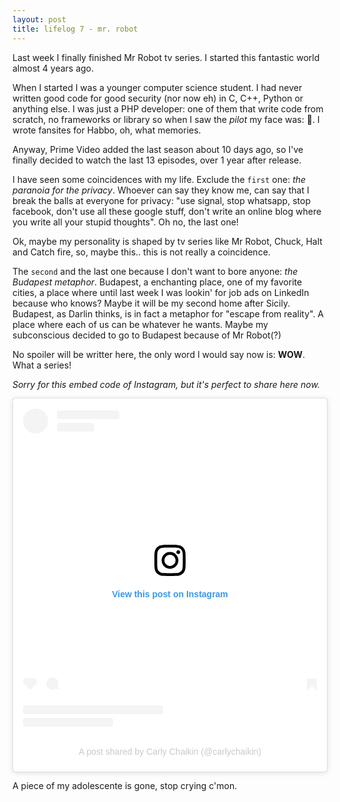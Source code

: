 ```yaml
---
layout: post
title: lifelog 7 - mr. robot
---
```


Last week I finally finished Mr Robot tv series. I started this fantastic world
almost 4 years ago.

When I started I was a younger computer science student. I had never written
good code for good security (nor now eh) in C, C++, Python or anything else. I was just
a PHP developer: one of them that write code from scratch, no frameworks or
library so when I saw the _pilot_ my face was: 🤩.
I wrote fansites for Habbo, oh, what memories.

Anyway, Prime Video added the last season about 10 days ago, so I've finally
decided to watch the last 13 episodes, over 1 year after release.

I have seen some coincidences with my life. Exclude the `first` one: _the paranoia for
the privacy_. Whoever can say they know me, can say that I break the balls at
everyone for privacy: "use signal, stop whatsapp, stop facebook, don't use all
these google stuff, don't write an online blog where you write all your stupid thoughts". Oh no, the last one!

Ok, maybe my personality is shaped by tv series like Mr Robot, Chuck, Halt and Catch fire,
so, maybe this.. this is not really a coincidence.

The `second` and the last one because I don't want to bore anyone: _the Budapest
metaphor_.
Budapest, a enchanting place, one of my favorite cities, a place where until last
week I was lookin' for job ads on LinkedIn because who knows? Maybe it will be my
second home after Sicily.
Budapest, as Darlin thinks, is in fact a metaphor for "escape from reality". A
place where each of us can be whatever he wants.
Maybe my subconscious decided to go to Budapest because of Mr Robot(?)

No spoiler will be writter here, the only word I would say now is: __WOW__. What a
series!

_Sorry for this embed code of Instagram, but it's perfect to share here now._
<blockquote class="instagram-media"
data-instgrm-permalink="https://www.instagram.com/p/CKXJtuFlWwF/?utm_source=ig_embed&amp;utm_campaign=loading"
data-instgrm-version="13" style=" background:#FFF; border:0; border-radius:3px;
box-shadow:0 0 1px 0 rgba(0,0,0,0.5),0 1px 10px 0 rgba(0,0,0,0.15); margin: 1px;
max-width:540px; min-width:326px; padding:0; width:99.375%;
width:-webkit-calc(100% - 2px); width:calc(100% - 2px);"><div
style="padding:16px;"> <a
href="https://www.instagram.com/p/CKXJtuFlWwF/?utm_source=ig_embed&amp;utm_campaign=loading"
style=" background:#FFFFFF; line-height:0; padding:0 0; text-align:center;
text-decoration:none; width:100%;" target="_blank"> <div style=" display: flex;
flex-direction: row; align-items: center;"> <div style="background-color:
#F4F4F4; border-radius: 50%; flex-grow: 0; height: 40px; margin-right: 14px;
width: 40px;"></div> <div style="display: flex; flex-direction: column;
flex-grow: 1; justify-content: center;"> <div style=" background-color: #F4F4F4;
border-radius: 4px; flex-grow: 0; height: 14px; margin-bottom: 6px; width:
100px;"></div> <div style=" background-color: #F4F4F4; border-radius: 4px;
flex-grow: 0; height: 14px; width: 60px;"></div></div></div><div style="padding:
19% 0;"></div> <div style="display:block; height:50px; margin:0 auto 12px;
width:50px;"><svg width="50px" height="50px" viewBox="0 0 60 60" version="1.1"
xmlns="https://www.w3.org/2000/svg"
xmlns:xlink="https://www.w3.org/1999/xlink"><g stroke="none" stroke-width="1"
fill="none" fill-rule="evenodd"><g transform="translate(-511.000000,
-20.000000)" fill="#000000"><g><path d="M556.869,30.41 C554.814,30.41
553.148,32.076 553.148,34.131 C553.148,36.186 554.814,37.852 556.869,37.852
C558.924,37.852 560.59,36.186 560.59,34.131 C560.59,32.076 558.924,30.41
556.869,30.41 M541,60.657 C535.114,60.657 530.342,55.887 530.342,50
C530.342,44.114 535.114,39.342 541,39.342 C546.887,39.342 551.658,44.114
551.658,50 C551.658,55.887 546.887,60.657 541,60.657 M541,33.886 C532.1,33.886
524.886,41.1 524.886,50 C524.886,58.899 532.1,66.113 541,66.113 C549.9,66.113
557.115,58.899 557.115,50 C557.115,41.1 549.9,33.886 541,33.886 M565.378,62.101
C565.244,65.022 564.756,66.606 564.346,67.663 C563.803,69.06 563.154,70.057
562.106,71.106 C561.058,72.155 560.06,72.803 558.662,73.347 C557.607,73.757
556.021,74.244 553.102,74.378 C549.944,74.521 548.997,74.552 541,74.552
C533.003,74.552 532.056,74.521 528.898,74.378 C525.979,74.244 524.393,73.757
523.338,73.347 C521.94,72.803 520.942,72.155 519.894,71.106 C518.846,70.057
518.197,69.06 517.654,67.663 C517.244,66.606 516.755,65.022 516.623,62.101
C516.479,58.943 516.448,57.996 516.448,50 C516.448,42.003 516.479,41.056
516.623,37.899 C516.755,34.978 517.244,33.391 517.654,32.338 C518.197,30.938
518.846,29.942 519.894,28.894 C520.942,27.846 521.94,27.196 523.338,26.654
C524.393,26.244 525.979,25.756 528.898,25.623 C532.057,25.479 533.004,25.448
541,25.448 C548.997,25.448 549.943,25.479 553.102,25.623 C556.021,25.756
557.607,26.244 558.662,26.654 C560.06,27.196 561.058,27.846 562.106,28.894
C563.154,29.942 563.803,30.938 564.346,32.338 C564.756,33.391 565.244,34.978
565.378,37.899 C565.522,41.056 565.552,42.003 565.552,50 C565.552,57.996
565.522,58.943 565.378,62.101 M570.82,37.631 C570.674,34.438 570.167,32.258
569.425,30.349 C568.659,28.377 567.633,26.702 565.965,25.035 C564.297,23.368
562.623,22.342 560.652,21.575 C558.743,20.834 556.562,20.326 553.369,20.18
C550.169,20.033 549.148,20 541,20 C532.853,20 531.831,20.033 528.631,20.18
C525.438,20.326 523.257,20.834 521.349,21.575 C519.376,22.342 517.703,23.368
516.035,25.035 C514.368,26.702 513.342,28.377 512.574,30.349 C511.834,32.258
511.326,34.438 511.181,37.631 C511.035,40.831 511,41.851 511,50 C511,58.147
511.035,59.17 511.181,62.369 C511.326,65.562 511.834,67.743 512.574,69.651
C513.342,71.625 514.368,73.296 516.035,74.965 C517.703,76.634 519.376,77.658
521.349,78.425 C523.257,79.167 525.438,79.673 528.631,79.82 C531.831,79.965
532.853,80.001 541,80.001 C549.148,80.001 550.169,79.965 553.369,79.82
C556.562,79.673 558.743,79.167 560.652,78.425 C562.623,77.658 564.297,76.634
565.965,74.965 C567.633,73.296 568.659,71.625 569.425,69.651 C570.167,67.743
570.674,65.562 570.82,62.369 C570.966,59.17 571,58.147 571,50 C571,41.851
570.966,40.831 570.82,37.631"></path></g></g></g></svg></div><div
style="padding-top: 8px;"> <div style=" color:#3897f0;
font-family:Arial,sans-serif; font-size:14px; font-style:normal;
font-weight:550; line-height:18px;"> View this post on Instagram</div></div><div
style="padding: 12.5% 0;"></div> <div style="display: flex; flex-direction: row;
margin-bottom: 14px; align-items: center;"><div> <div style="background-color:
#F4F4F4; border-radius: 50%; height: 12.5px; width: 12.5px; transform:
translateX(0px) translateY(7px);"></div> <div style="background-color: #F4F4F4;
height: 12.5px; transform: rotate(-45deg) translateX(3px) translateY(1px);
width: 12.5px; flex-grow: 0; margin-right: 14px; margin-left: 2px;"></div> <div
style="background-color: #F4F4F4; border-radius: 50%; height: 12.5px; width:
12.5px; transform: translateX(9px) translateY(-18px);"></div></div><div
style="margin-left: 8px;"> <div style=" background-color: #F4F4F4;
border-radius: 50%; flex-grow: 0; height: 20px; width: 20px;"></div> <div
style=" width: 0; height: 0; border-top: 2px solid transparent; border-left: 6px
solid #f4f4f4; border-bottom: 2px solid transparent; transform: translateX(16px)
translateY(-4px) rotate(30deg)"></div></div><div style="margin-left: auto;">
<div style=" width: 0px; border-top: 8px solid #F4F4F4; border-right: 8px solid
transparent; transform: translateY(16px);"></div> <div style=" background-color:
#F4F4F4; flex-grow: 0; height: 12px; width: 16px; transform:
translateY(-4px);"></div> <div style=" width: 0; height: 0; border-top: 8px
solid #F4F4F4; border-left: 8px solid transparent; transform: translateY(-4px)
translateX(8px);"></div></div></div> <div style="display: flex; flex-direction:
column; flex-grow: 1; justify-content: center; margin-bottom: 24px;"> <div
style=" background-color: #F4F4F4; border-radius: 4px; flex-grow: 0; height:
14px; margin-bottom: 6px; width: 224px;"></div> <div style=" background-color:
#F4F4F4; border-radius: 4px; flex-grow: 0; height: 14px; width:
144px;"></div></div></a><p style=" color:#c9c8cd; font-family:Arial,sans-serif;
font-size:14px; line-height:17px; margin-bottom:0; margin-top:8px;
overflow:hidden; padding:8px 0 7px; text-align:center; text-overflow:ellipsis;
white-space:nowrap;"><a
href="https://www.instagram.com/p/CKXJtuFlWwF/?utm_source=ig_embed&amp;utm_campaign=loading"
style=" color:#c9c8cd; font-family:Arial,sans-serif; font-size:14px;
font-style:normal; font-weight:normal; line-height:17px; text-decoration:none;"
target="_blank">A post shared by Carly Chaikin
(@carlychaikin)</a></p></div></blockquote> <script async
src="//www.instagram.com/embed.js"></script>

A piece of my adolescente is gone, stop crying c'mon.
